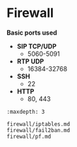 # Firewall

**Basic ports used**

- **SIP TCP/UDP**
  - 5060-5091
- **RTP UDP**
  - 16384-32768
- **SSH**
  - 22
- **HTTP**
  - 80, 443

```{toctree}
:maxdepth: 3

firewall/iptables.md
firewall/fail2ban.md
firewall/pf.md
```
